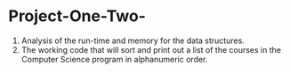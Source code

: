 # Project-One-Two-
1. Analysis of the run-time and memory for the data structures.
2. The working code that will sort and print out a list of the courses in the Computer Science program in alphanumeric order.
